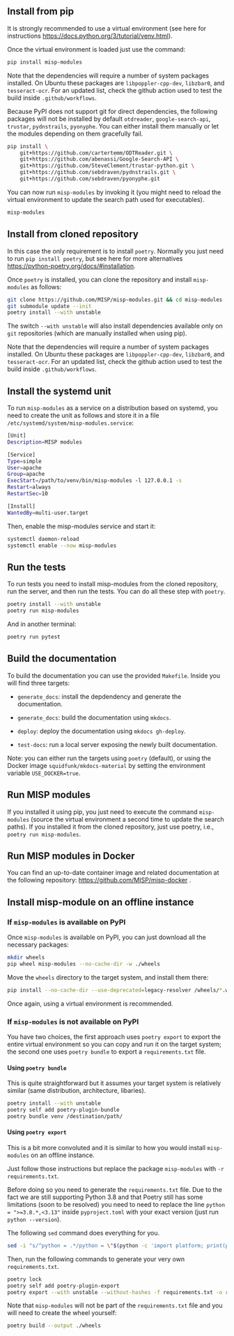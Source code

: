 ## Install from pip

It is strongly recommended to use a virtual environment (see here for instructions https://docs.python.org/3/tutorial/venv.html).

Once the virtual environment is loaded just use the command:

~~~~bash
pip install misp-modules
~~~~

Note that the dependencies will require a number of system packages installed. On Ubuntu these packages are `libpoppler-cpp-dev`, `libzbar0`, and `tesseract-ocr`. For an updated list, check the github action used to test the build inside `.github/workflows`.

Because PyPI does not support git for direct dependencies, the following packages will not be installed by default `otdreader`, `google-search-api`, `trustar`, `pydnstrails`, `pyonyphe`. You can either install them manually or let the modules depending on them gracefully fail.

~~~~bash
pip install \
	git+https://github.com/cartertemm/ODTReader.git \
	git+https://github.com/abenassi/Google-Search-API \
	git+https://github.com/SteveClement/trustar-python.git \
	git+https://github.com/sebdraven/pydnstrails.git \
	git+https://github.com/sebdraven/pyonyphe.git
~~~~

You can now run `misp-modules` by invoking it (you might need to reload the virtual environment to update the search path used for executables).

~~~~bash
misp-modules
~~~~


## Install from cloned repository

In this case the only requirement is to install `poetry`. Normally you just need to run `pip install poetry`, but see here for more alternatives https://python-poetry.org/docs/#installation.

Once `poetry` is installed, you can clone the repository and install `misp-modules` as follows:

~~~~bash
git clone https://github.com/MISP/misp-modules.git && cd misp-modules
git submodule update --init
poetry install --with unstable
~~~~

The switch `--with unstable` will also install dependencies available only on `git` repositories (which are manually installed when using pip).

Note that the dependencies will require a number of system packages installed. On Ubuntu these packages are `libpoppler-cpp-dev`, `libzbar0`, and `tesseract-ocr`. For an updated list, check the github action used to test the build inside `.github/workflows`.


## Install the systemd unit

To run `misp-modules` as a service on a distribution based on systemd, you need to create the unit as follows and store it in a file `/etc/systemd/system/misp-modules.service`:

~~~~bash
[Unit]
Description=MISP modules

[Service]
Type=simple
User=apache
Group=apache
ExecStart=/path/to/venv/bin/misp-modules -l 127.0.0.1 -s
Restart=always
RestartSec=10

[Install]
WantedBy=multi-user.target
~~~~

Then, enable the misp-modules service and start it:
~~~~bash
systemctl daemon-reload
systemctl enable --now misp-modules
~~~~


## Run the tests

To run tests you need to install misp-modules from the cloned repository, run the server, and then run the tests. You can do all these step with `poetry`.

~~~~bash
poetry install --with unstable
poetry run misp-modules
~~~~

And in another terminal:

~~~~bash
poetry run pytest
~~~~


## Build the documentation

To build the documentation you can use the provided `Makefile`.
Inside you will find three targets:

- `generate_docs`: install the depdendency and generate the documentation.

- `generate_docs`: build the documentation using `mkdocs`.

- `deploy`: deploy the documentation using `mkdocs gh-deploy`.

- `test-docs`: run a local server exposing the newly built documentation.

Note: you can either run the targets using `poetry` (default), or using the Docker image `squidfunk/mkdocs-material` by setting the environment variable `USE_DOCKER=true`.


## Run MISP modules

If you installed it using pip, you just need to execute the command `misp-modules` (source the virtual environment a second time to update the search paths). If you installed it from the cloned repository, just use poetry, i.e., `poetry run misp-modules`.


## Run MISP modules in Docker

You can find an up-to-date container image and related documentation at the following repository: https://github.com/MISP/misp-docker .


## Install misp-module on an offline instance

### If `misp-modules` is available on PyPI

Once `misp-modules` is available on PyPI, you can just download all the necessary packages:

~~~~bash
mkdir wheels
pip wheel misp-modules --no-cache-dir -w ./wheels
~~~~

Move the `wheels` directory to the target system, and install them there:

~~~~bash
pip install --no-cache-dir --use-deprecated=legacy-resolver /wheels/*.whl
~~~~

Once again, using a virtual environment is recommended.

### If `misp-modules` is not available on PyPI

You have two choices, the first approach uses `poetry export` to export the entire virtual environment so you can copy and run it on the target system; the second one uses `poetry bundle` to export a `requirements.txt` file.

#### Using `poetry bundle`

This is quite straightforward but it assumes your target system is relatively similar (same distribution, architecture, libaries).

~~~~bash
poetry install --with unstable
poetry self add poetry-plugin-bundle
poetry bundle venv /destination/path/
~~~~

#### Using `poetry export`

This is a bit more convoluted and it is similar to how you would install `misp-modules` on an offline instance.

Just follow those instructions but replace the package `misp-modules` with `-r requirements.txt`.

Before doing so you need to generate the `requirements.txt` file. Due to the fact we are still supporting Python 3.8 and that Poetry still has some limitations (soon to be resolved) you need to need to replace the line `python = ">=3.8.*,<3.13"` inside `pyproject.toml` with your exact version (just run `python --version`).

The following `sed` command does everything for you.

~~~~bash
sed -i "s/^python = .*/python = \"$(python -c 'import platform; print(platform.python_version())')\"/" pyproject.toml
~~~~

Then, run the following commands to generate your very own `requirements.txt`.

~~~~bash
poetry lock
poetry self add poetry-plugin-export
poetry export --with unstable --without-hashes -f requirements.txt -o requirements.txt
~~~~

Note that `misp-modules` will not be part of the `requirements.txt` file and you will need to create the wheel yourself:

~~~~bash
poetry build --output ./wheels
~~~~

